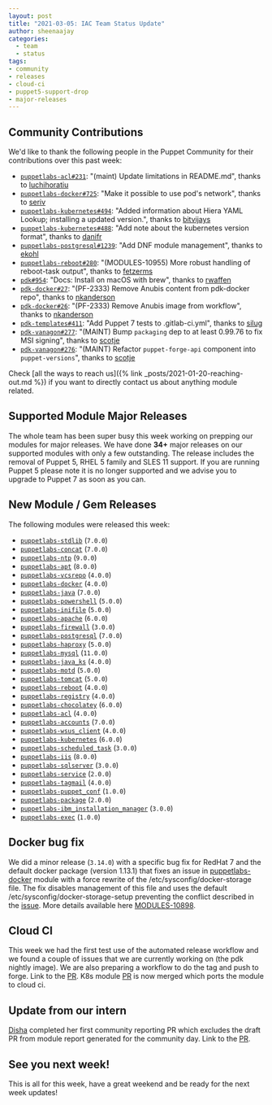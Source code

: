 ```yaml
---
layout: post
title: "2021-03-05: IAC Team Status Update"
author: sheenaajay
categories:
  - team
  - status
tags:
- community
- releases
- cloud-ci
- puppet5-support-drop
- major-releases
---
```


## Community Contributions

We'd like to thank the following people in the Puppet Community for their contributions over this past week:

- [`puppetlabs-acl#231`][puppetlabs-acl-pr-231]: "(maint) Update limitations in README.md", thanks to [luchihoratiu][luchihoratiu]
- [`puppetlabs-docker#725`][puppetlabs-docker-pr-725]: "Make it possible to use pod's network", thanks to [seriv][seriv]
- [`puppetlabs-kubernetes#494`][puppetlabs-kubernetes-pr-494]: "Added information about Hiera YAML Lookup; installing a updated version.", thanks to [bitvijays][bitvijays]
- [`puppetlabs-kubernetes#488`][puppetlabs-kubernetes-pr-488]: "Add note about the kubernetes version format", thanks to [danifr][danifr]
- [`puppetlabs-postgresql#1239`][puppetlabs-postgresql-pr-1239]: "Add DNF module management", thanks to [ekohl][ekohl]
- [`puppetlabs-reboot#280`][puppetlabs-reboot-pr-280]: "(MODULES-10955) More robust handling of reboot-task output", thanks to [fetzerms][fetzerms]
- [`pdk#954`][pdk-pr-954]: "Docs: Install on macOS with brew", thanks to [rwaffen][rwaffen]
- [`pdk-docker#27`][pdk-docker-pr-27]: "(PF-2333) Remove Anubis content from pdk-docker repo", thanks to [nkanderson][nkanderson]
- [`pdk-docker#26`][pdk-docker-pr-26]: "(PF-2333) Remove Anubis image from workflow", thanks to [nkanderson][nkanderson]
- [`pdk-templates#411`][pdk-templates-pr-411]: "Add Puppet 7 tests to .gitlab-ci.yml", thanks to [silug][silug]
- [`pdk-vanagon#277`][pdk-vanagon-pr-277]: "(MAINT) Bump `packaging` dep to at least 0.99.76 to fix MSI signing", thanks to [scotje][scotje]
- [`pdk-vanagon#276`][pdk-vanagon-pr-276]: "(MAINT) Refactor `puppet-forge-api` component into `puppet-versions`", thanks to [scotje][scotje]

Check [all the ways to reach us]({% link _posts/2021-01-20-reaching-out.md %}) if you want to directly contact us about anything module related.

## Supported Module Major Releases

The whole team has been super busy this week working on prepping our modules for major releases.
We have done **34+** major releases on our supported modules with only a few outstanding.
The release includes the removal of Puppet 5, RHEL 5 family and SLES 11 support.
If you are running Puppet 5 please note it is no longer supported and we advise you to upgrade to Puppet 7 as soon as you can.

## New Module / Gem Releases

The following modules were released this week:

- [`puppetlabs-stdlib`][puppetlabs-stdlib] (`7.0.0`)
- [`puppetlabs-concat`][puppetlabs-concat] (`7.0.0`)
- [`puppetlabs-ntp`][puppetlabs-ntp] (`9.0.0`)
- [`puppetlabs-apt`][puppetlabs-apt] (`8.0.0`)
- [`puppetlabs-vcsrepo`][puppetlabs-vcsrepo] (`4.0.0`)
- [`puppetlabs-docker`][puppetlabs-docker] (`4.0.0`)
- [`puppetlabs-java`][puppetlabs-java] (`7.0.0`)
- [`puppetlabs-powershell`][puppetlabs-powershell] (`5.0.0`)
- [`puppetlabs-inifile`][puppetlabs-inifile] (`5.0.0`)
- [`puppetlabs-apache`][puppetlabs-apache] (`6.0.0`)
- [`puppetlabs-firewall`][puppetlabs-firewall] (`3.0.0`)
- [`puppetlabs-postgresql`][puppetlabs-postgresql] (`7.0.0`)
- [`puppetlabs-haproxy`][puppetlabs-haproxy] (`5.0.0`)
- [`puppetlabs-mysql`][puppetlabs-mysql] (`11.0.0`)
- [`puppetlabs-java_ks`][puppetlabs-java_ks] (`4.0.0`)
- [`puppetlabs-motd`][puppetlabs-motd] (`5.0.0`)
- [`puppetlabs-tomcat`][puppetlabs-tomcat] (`5.0.0`)
- [`puppetlabs-reboot`][puppetlabs-reboot] (`4.0.0`)
- [`puppetlabs-registry`][puppetlabs-registry] (`4.0.0`)
- [`puppetlabs-chocolatey`][puppetlabs-chocolatey] (`6.0.0`)
- [`puppetlabs-acl`][puppetlabs-acl] (`4.0.0`)
- [`puppetlabs-accounts`][puppetlabs-accounts] (`7.0.0`)
- [`puppetlabs-wsus_client`][puppetlabs-wsus_client] (`4.0.0`)
- [`puppetlabs-kubernetes`][puppetlabs-kubernetes] (`6.0.0`)
- [`puppetlabs-scheduled_task`][puppetlabs-scheduled_task] (`3.0.0`)
- [`puppetlabs-iis`][puppetlabs-iis] (`8.0.0`)
- [`puppetlabs-sqlserver`][puppetlabs-sqlserver] (`3.0.0`)
- [`puppetlabs-service`][puppetlabs-service] (`2.0.0`)
- [`puppetlabs-tagmail`][puppetlabs-tagmail] (`4.0.0`)
- [`puppetlabs-puppet_conf`][puppetlabs-puppet_conf] (`1.0.0`)
- [`puppetlabs-package`][puppetlabs-package] (`2.0.0`)
- [`puppetlabs-ibm_installation_manager`][puppetlabs-ibm_installation_manager] (`3.0.0`)
- [`puppetlabs-exec`][puppetlabs-exec] (`1.0.0`)

## Docker bug fix

We did a minor release (`3.14.0`) with a specific bug fix for RedHat 7 and the default docker package (version 1.13.1) that fixes an issue in [puppetlabs-docker][puppetlabs-docker] module with a force rewrite of the /etc/sysconfig/docker-storage file.
The fix disables management of this file and uses the default /etc/sysconfig/docker-storage-setup preventing the conflict described in the [issue][puppetlabs-docker-issue-518].
More details available here [MODULES-10898][MODULES-10898].

## Cloud CI

This week we had the first test use of the automated release workflow and we found a couple of issues that we are currently working on (the pdk nightly image).
We are also preparing a workflow to do the tag and push to forge. Link to the [PR][pdk-templates-pr-408].
K8s module [PR](https://github.com/puppetlabs/puppetlabs-kubernetes/pull/481) is now merged which ports the module to cloud ci.


## Update from our intern

[Disha] completed her first community reporting PR which excludes the draft PR from module report generated for the community day.
Link to the [PR][community_management-pr-54].

## See you next week!

This is all for this week, have a great weekend and be ready for the next week updates!

  [puppetlabs-stdlib]: https://github.com/puppetlabs/puppetlabs-stdlib
  [puppetlabs-concat]: https://github.com/puppetlabs/puppetlabs-concat
  [puppetlabs-ntp]: https://github.com/puppetlabs/puppetlabs-ntp
  [puppetlabs-apt]: https://github.com/puppetlabs/puppetlabs-apt
  [puppetlabs-vcsrepo]: https://github.com/puppetlabs/puppetlabs-vcsrepo
  [puppetlabs-docker]: https://github.com/puppetlabs/puppetlabs-docker
  [puppetlabs-java]: https://github.com/puppetlabs/puppetlabs-java
  [puppetlabs-powershell]: https://github.com/puppetlabs/puppetlabs-powershell
  [puppetlabs-inifile]: https://github.com/puppetlabs/puppetlabs-inifile
  [puppetlabs-apache]: https://github.com/puppetlabs/puppetlabs-apache
  [puppetlabs-firewall]: http://github.com/puppetlabs/puppetlabs-firewall
  [puppetlabs-postgresql]: https://github.com/puppetlabs/puppetlabs-postgresql
  [puppetlabs-haproxy]: https://github.com/puppetlabs/puppetlabs-haproxy
  [puppetlabs-mysql]: http://github.com/puppetlabs/puppetlabs-mysql
  [puppetlabs-java_ks]: https://github.com/puppetlabs/puppetlabs-java_ks
  [puppetlabs-motd]: https://github.com/puppetlabs/puppetlabs-motd
  [puppetlabs-tomcat]: https://github.com/puppetlabs/puppetlabs-tomcat
  [puppetlabs-reboot]: https://github.com/puppetlabs/puppetlabs-reboot
  [puppetlabs-registry]: https://github.com/puppetlabs/puppetlabs-registry
  [puppetlabs-chocolatey]: https://github.com/puppetlabs/puppetlabs-chocolatey
  [puppetlabs-acl]: https://github.com/puppetlabs/puppetlabs-acl
  [puppetlabs-accounts]: https://github.com/puppetlabs/puppetlabs-accounts
  [puppetlabs-wsus_client]: https://github.com/puppetlabs/puppetlabs-wsus_client
  [puppetlabs-kubernetes]: https://github.com/puppetlabs/puppetlabs-kubernetes
  [puppetlabs-scheduled_task]: https://github.com/puppetlabs/puppetlabs-scheduled_task
  [puppetlabs-iis]: https://github.com/puppetlabs/puppetlabs-iis
  [puppetlabs-sqlserver]: https://github.com/puppetlabs/puppetlabs-sqlserver
  [puppetlabs-service]: https://github.com/puppetlabs/puppetlabs-service
  [puppetlabs-tagmail]: https://github.com/puppetlabs/puppetlabs-tagmail/
  [puppetlabs-puppet_conf]: https://github.com/puppetlabs/puppetlabs-puppet_conf
  [puppetlabs-package]: https://github.com/puppetlabs/puppetlabs-package
  [puppetlabs-ibm_installation_manager]: https://github.com/puppetlabs/puppetlabs-ibm_installation_manager
  [puppetlabs-exec]: https://github.com/puppetlabs/puppetlabs-exec
  [puppetlabs-acl-pr-231]: https://github.com/puppetlabs/puppetlabs-acl/pull/231
  [luchihoratiu]: https://github.com/luchihoratiu
  [puppetlabs-docker-pr-725]: https://github.com/puppetlabs/puppetlabs-docker/pull/725
  [seriv]: https://github.com/seriv
  [puppetlabs-kubernetes-pr-494]: https://github.com/puppetlabs/puppetlabs-kubernetes/pull/494
  [bitvijays]: https://github.com/bitvijays
  [puppetlabs-kubernetes-pr-488]: https://github.com/puppetlabs/puppetlabs-kubernetes/pull/488
  [danifr]: https://github.com/danifr
  [puppetlabs-postgresql-pr-1239]: https://github.com/puppetlabs/puppetlabs-postgresql/pull/1239
  [ekohl]: https://github.com/ekohl
  [Zak-Kent]: https://github.com/Zak-Kent
  [puppetlabs-reboot-pr-280]: https://github.com/puppetlabs/puppetlabs-reboot/pull/280
  [fetzerms]: https://github.com/fetzerms
  [pdk-pr-954]: https://github.com/puppetlabs/pdk/pull/954
  [rwaffen]: https://github.com/rwaffen
  [pdk-docker-pr-27]: https://github.com/puppetlabs/pdk-docker/pull/27
  [nkanderson]: https://github.com/nkanderson
  [pdk-docker-pr-26]: https://github.com/puppetlabs/pdk-docker/pull/26
  [pdk-templates-pr-411]: https://github.com/puppetlabs/pdk-templates/pull/411
  [silug]: https://github.com/silug
  [pdk-vanagon-pr-277]: https://github.com/puppetlabs/pdk-vanagon/pull/277
  [scotje]: https://github.com/scotje
  [pdk-vanagon-pr-276]: https://github.com/puppetlabs/pdk-vanagon/pull/276
  [MODULES-10898]: https://tickets.puppetlabs.com/browse/MODULES-10898
  [pdk-templates-pr-408]: https://github.com/puppetlabs/pdk-templates/pull/408
  [community_management-pr-54]: https://github.com/puppetlabs/community_management/pull/54
  [puppetlabs-docker-issue-518]: https://github.com/puppetlabs/puppetlabs-docker/issues/518

  [Adrian]:             https://github.com/adrianiurca
  [Ben]:                https://github.com/binford2k
  [Ciaran]:             https://github.com/sanfrancrisko
  [Daiana]:             https://github.com/daianamezdrea
  [Danny]:              https://github.com/carabasdaniel
  [DavidSchmitt]:       https://github.com/DavidS
  [DavidSwan]:          https://github.com/david22swan
  [Disha]:              https://github.com/Disha-maker
  [Lore]:               https://github.com/lionce
  [Michael]:            https://github.com/michaeltlombardi
  [Paula]:              https://github.com/pmcmaw
  [Sheena]:             https://github.com/sheenaajay
  [Supported Modules]:  https://puppetlabs.github.io/iac/modules/
  [Tools]:              https://puppetlabs.github.io/iac/tools/
